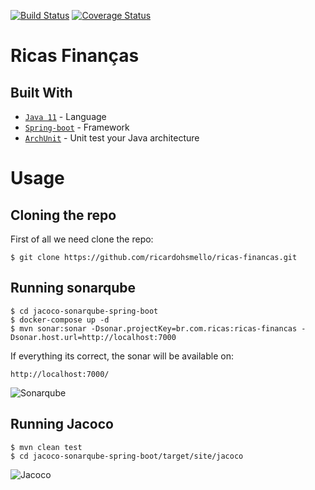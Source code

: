 [![Build Status](https://travis-ci.org/ricardohsmello/ricas-financas.svg?branch=main)](https://travis-ci.org/ricardohsmello/ricas-financas)
[![Coverage Status](https://coveralls.io/repos/github/ricardohsmello/ricas-financas/badge.svg?branch=main)](https://coveralls.io/github/ricardohsmello/ricas-financas?branch=main)

# Ricas Finanças

## Built With

- [`Java 11`](https://www.oracle.com/java/technologies/javase-jdk11-downloads.html/) - Language
- [`Spring-boot`](https://spring.io/projects/spring-boot) - Framework
- [`ArchUnit`](https://www.archunit.org) - Unit test your Java architecture 

 # Usage
## Cloning the repo

First of all we need clone the repo:
```
$ git clone https://github.com/ricardohsmello/ricas-financas.git
```
## Running sonarqube 

```
$ cd jacoco-sonarqube-spring-boot
$ docker-compose up -d
$ mvn sonar:sonar -Dsonar.projectKey=br.com.ricas:ricas-financas -Dsonar.host.url=http://localhost:7000
```

If everything its correct, the sonar will be available on: 

```
http://localhost:7000/
```

![Sonarqube](https://s1.imghub.io/9QW8d.png)

## Running Jacoco

```
$ mvn clean test
$ cd jacoco-sonarqube-spring-boot/target/site/jacoco

```

![Jacoco](https://s1.imghub.io/9lJvu.png)
